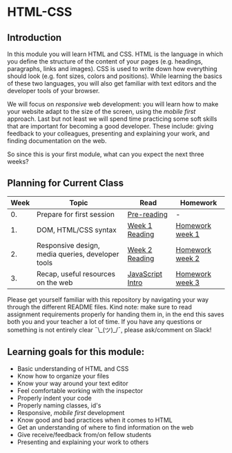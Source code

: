 # HTML-CSS

## Introduction

In this module you will learn HTML and CSS. HTML is the language in which you define the structure of the content of your pages (e.g. headings, paragraphs, links and images). CSS is used to write down how everything should look (e.g. font sizes, colors and positions). While learning the basics of these two languages, you will also get familiar with text editors and the developer tools of your browser.

We will focus on _responsive_ web development: you will learn how to make your website adapt to the size of the screen, using the _mobile first_ approach. Last but not least we will spend time practicing some soft skills that are important for becoming a good developer. These include: giving feedback to your colleagues, presenting and explaining your work, and finding documentation on the web.


So since this is your first module, what can you expect the next three weeks?

## Planning for Current Class
| Week | Topic | Read | Homework |
| ---- | ----- | ---- |----------|
|0.|Prepare for first session|[Pre-reading](https://github.com/HackYourFuture/HTML-CSS/tree/master/Week0)|-|
| 1. | DOM, HTML/CSS syntax | [Week 1 Reading](https://github.com/HackYourFuture/HTML-CSS/tree/master/Week1/README.md) |  [Homework week 1](https://github.com/HackYourFuture/HTML-CSS/tree/master/Week1/MAKEME.md) |
| 2. | Responsive design, media queries, developer tools | [Week 2 Reading](https://github.com/HackYourFuture/HTML-CSS/tree/master/Week2/README.md) | [Homework week 2](https://github.com/HackYourFuture/HTML-CSS/tree/master/Week2/MAKEME.md) |
| 3. | Recap, useful resources on the web| [JavaScript Intro](https://github.com/HackYourFuture/JavaScript/tree/laurens_thomas/Week0) | [Homework week 3](https://github.com/HackYourFuture/HTML-CSS/tree/master/Week3/MAKEME.md) |

Please get yourself familiar with this repository by navigating your way through the different README files. Kind note: make sure to read assignment requirements properly for handing them in, in the end this saves both you and your teacher a lot of time. If you have any questions or something is not entirely clear ¯\\\_(ツ)_/¯, please ask/comment on Slack!

## Learning goals for this module:
* Basic understanding of HTML and CSS
* Know how to organize your files
* Know your way around your text editor 
* Feel comfortable working with the inspector
* Properly indent your code
* Properly naming classes, id's 
* Responsive, _mobile first_ development
* Know good and bad practices when it comes to HTML
* Get an understanding of where to find information on the web
* Give receive/feedback from/on fellow students
* Presenting and explaining your work to others




